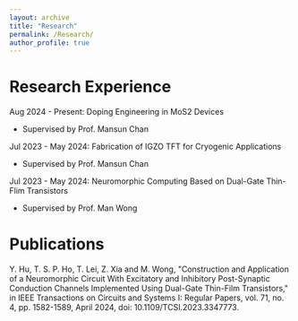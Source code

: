 ```yaml
---
layout: archive
title: "Research"
permalink: /Research/
author_profile: true
---
```


Research Experience
=====
Aug 2024 - Present: Doping Engineering in MoS2 Devices 
 * Supervised by Prof. Mansun Chan

Jul 2023 - May 2024: Fabrication of IGZO TFT for Cryogenic Applications
 * Supervised by Prof. Mansun Chan

Jul 2023 - May 2024: Neuromorphic Computing Based on Dual-Gate Thin-Flim Transistors
 * Supervised by Prof. Man Wong

Publications
=====
Y. Hu, T. S. P. Ho, T. Lei, Z. Xia and M. Wong, "Construction and Application of a Neuromorphic Circuit With Excitatory and Inhibitory Post-Synaptic Conduction Channels Implemented Using Dual-Gate Thin-Film Transistors," in IEEE Transactions on Circuits and Systems I: Regular Papers, vol. 71, no. 4, pp. 1582-1589, April 2024, doi: 10.1109/TCSI.2023.3347773.
